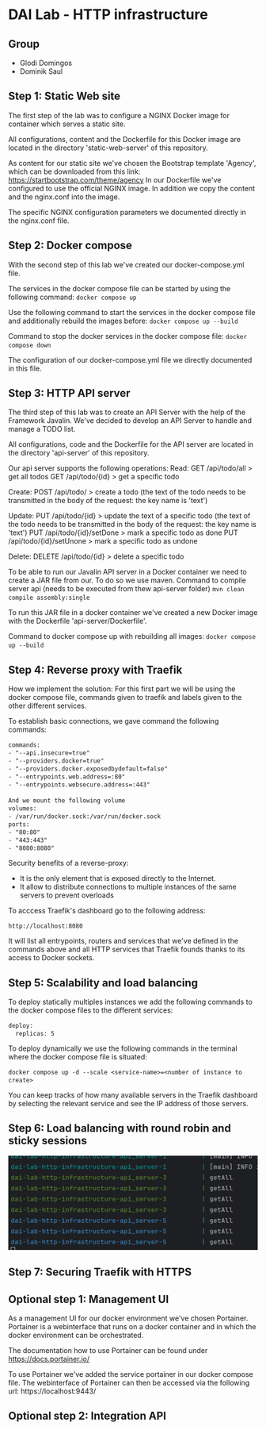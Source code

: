 # DAI Lab - HTTP infrastructure

## Group

* Glodi Domingos
* Dominik Saul

## Step 1: Static Web site

The first step of the lab was to configure a NGINX Docker image for container which serves a static site.

All configurations, content and the Dockerfile for this Docker image are located in the directory 'static-web-server' of
this repository.

As content for our static site we've chosen the Bootstrap template 'Agency', which can be downloaded from this
link: https://startbootstrap.com/theme/agency
In our Dockerfile we've configured to use the official NGINX image. In addition we copy the content and the nginx.conf
into the image.

The specific NGINX configuration parameters we documented directly in the nginx.conf file.

## Step 2: Docker compose

With the second step of this lab we've created our docker-compose.yml file.

The services in the docker compose file can be started by using the following command:
`docker compose up`

Use the following command to start the services in the docker compose file and additionally rebuild the images before:
`docker compose up --build`

Command to stop the docker services in the docker compose file:
`docker compose down`

The configuration of our docker-compose.yml file we directly documented in this file.

## Step 3: HTTP API server

The third step of this lab was to create an API Server with the help of the Framework Javalin.
We've decided to develop an API Server to handle and manage a TODO list.

All configurations, code and the Dockerfile for the API server are located in the directory 'api-server' of this
repository.

Our api server supports the following operations:
Read:
GET /api/todo/all > get all todos
GET /api/todo/{id} > get a specific todo

Create:
POST /api/todo/ > create a todo
(the text of the todo needs to be transmitted in the body of the request: the key name is 'text')

Update:
PUT /api/todo/{id} > update the text of a specific todo
(the text of the todo needs to be transmitted in the body of the request: the key name is 'text')
PUT /api/todo/{id}/setDone > mark a specific todo as done
PUT /api/todo/{id}/setUnone > mark a specific todo as undone

Delete:
DELETE /api/todo/{id} > delete a specific todo

To be able to run our Javalin API server in a Docker container we need to create a JAR file from our. To do so we use
maven.
Command to compile server api (needs to be executed from thew api-server folder)
`mvn clean compile assembly:single`

To run this JAR file in a docker container we've created a new Docker image with the Dockerfile 'api-server/Dockerfile'.

Command to docker compose up with rebuilding all images:
`docker compose up --build`

## Step 4: Reverse proxy with Traefik
How we implement the solution:
For this first part we will be using the docker compose file, commands given to traefik and labels given to the other different services.

To establish basic connections, we gave command the following commands:
```
commands:
- "--api.insecure=true"  
- "--providers.docker=true" 
- "--providers.docker.exposedbydefault=false" 
- "--entrypoints.web.address=:80"
- "--entrypoints.websecure.address=:443"

And we mount the following volume
volumes:
- /var/run/docker.sock:/var/run/docker.sock
ports:
- "80:80" 
- "443:443"
- "8080:8080" 
```

Security benefits of a reverse-proxy:
- It is the only element that is exposed directly to the Internet.
- It allow to distribute connections to multiple instances of the same servers to prevent overloads

To acccess Traefik's dashboard go to the following address:
```
http://localhost:8080
```
It will list all entrypoints, routers and services that we've defined in the commands above and all HTTP services that Traefik founds thanks to its access to Docker sockets.  

## Step 5: Scalability and load balancing
To deploy statically multiples instances we add the following commands to the docker compose files to the different services:
```
deploy:
  replicas: 5
```
To deploy dynamically we use the following commands in the terminal where the docker compose file is situated:
```
docker compose up -d --scale <service-name>=<number of instance to create>
```

You can keep tracks of how many available servers in the Traefik dashboard by selecting the relevant service and see the IP address of those servers.

## Step 6: Load balancing with round robin and sticky sessions

![img.png](img.png)

## Step 7: Securing Traefik with HTTPS

## Optional step 1: Management UI

As a management UI for our docker environment we've chosen Portainer.
Portainer is a webinterface that runs on a docker container and in which the docker environment can be orchestrated.

The documentation how to use Portainer can be found under https://docs.portainer.io/

To use Portainer we've added the service portainer in our docker compose file.
The webinterface of Portainer can then be accessed via the following url: https://localhost:9443/

## Optional step 2: Integration API

